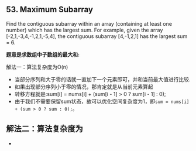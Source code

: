 ## 53. Maximum Subarray

Find the contiguous subarray within an array (containing at least one number) which has the largest sum.
    For example, given the array [-2,1,-3,4,-1,2,1,-5,4],
    the contiguous subarray [4,-1,2,1] has the largest sum = 6.

**题意是求数组中子数组的最大和:**

解法一：算法复杂度为O(n)
- 当部分序列和大于零的话就一直加下一个元素即可，并和当前最大值进行比较.
- 如果出现部分序列小于零的情况，那肯定就是从当前元素算起
- 转移方程就是:sum[i] = nums[i] + (sum[i - 1] > 0 ? sum[i - 1] : 0);
- 由于我们不需要保留sum状态，故可以优化空间复杂度为1，即`sum = nums[i] + (sum > 0 ? sum : 0);`。

解法二：算法复杂度为
-
-

